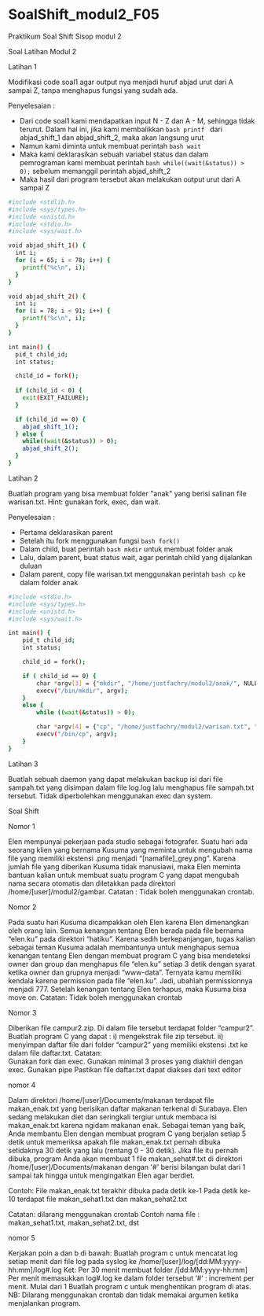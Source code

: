 # SoalShift_modul2_F05
Praktikum Soal Shift Sisop modul 2

Soal Latihan Modul 2

Latihan 1

Modifikasi code soal1 agar output nya menjadi huruf abjad urut dari A sampai Z, tanpa menghapus fungsi yang sudah ada.

Penyelesaian :
- Dari code soal1 kami mendapatkan input N - Z dan A - M, sehingga tidak terurut. Dalam hal ini, jika kami membalikkan ```bash printf ``` dari abjad_shift_1 dan abjad_shift_2, maka akan langsung urut
- Namun kami diminta untuk membuat perintah ```bash wait```
- Maka kami deklarasikan sebuah variabel status dan dalam pemrograman kami membuat perintah ```bash while((wait(&status)) > 0);``` sebelum memanggil perintah abjad_shift_2
- Maka hasil dari program tersebut akan melakukan output urut dari A sampai Z

```bash
#include <stdlib.h>
#include <sys/types.h>
#include <unistd.h>
#include <stdio.h>
#include <sys/wait.h>

void abjad_shift_1() {
  int i;
  for (i = 65; i < 78; i++) {
    printf("%c\n", i);
  }
}

void abjad_shift_2() {
  int i;
  for (i = 78; i < 91; i++) {
    printf("%c\n", i);
  }
}

int main() {
  pid_t child_id;
  int status;

  child_id = fork();
  
  if (child_id < 0) {
    exit(EXIT_FAILURE);
  }

  if (child_id == 0) {
    abjad_shift_1();
  } else {
    while((wait(&status)) > 0);
    abjad_shift_2();
  }
}

```
Latihan 2

Buatlah program yang bisa membuat folder "anak" yang berisi salinan file warisan.txt.
Hint: gunakan fork, exec, dan wait.

Penyelesaian :
- Pertama deklarasikan parent
- Setelah itu fork menggunakan fungsi ```bash fork()```
- Dalam child, buat perintah ```bash mkdir``` untuk membuat folder anak
- Lalu, dalam parent, buat status wait, agar perintah child yang dijalankan duluan
- Dalam parent, copy file warisan.txt menggunakan perintah ```bash cp``` ke dalam folder anak

```bash
#include <stdio.h>
#include <sys/types.h>
#include <unistd.h>
#include <sys/wait.h>

int main() {
    pid_t child_id;
    int status;

    child_id = fork();

    if ( child_id == 0) {
        char *argv[3] = {"mkdir", "/home/justfachry/modul2/anak/", NULL};
        execv("/bin/mkdir", argv);
    }
    else {
        while ((wait(&status)) > 0);

        char *argv[4] = {"cp", "/home/justfachry/modul2/warisan.txt", "/home/justfachry/modul2/anak/", NULL};
        execv("/bin/cp", argv);
    }
}
```

Latihan 3

Buatlah sebuah daemon yang dapat melakukan backup isi dari file sampah.txt yang disimpan dalam file log.log lalu menghapus file sampah.txt tersebut. Tidak diperbolehkan menggunakan exec dan system.

Soal Shift

Nomor 1

Elen mempunyai pekerjaan pada studio sebagai fotografer. Suatu hari ada seorang klien yang bernama Kusuma yang meminta untuk mengubah nama file yang memiliki ekstensi .png menjadi “[namafile]_grey.png”. Karena jumlah file yang diberikan Kusuma tidak manusiawi, maka Elen meminta bantuan kalian untuk membuat suatu program C yang dapat mengubah nama secara otomatis dan diletakkan pada direktori /home/[user]/modul2/gambar.
Catatan : Tidak boleh menggunakan crontab.

Nomor 2

Pada suatu hari Kusuma dicampakkan oleh Elen karena Elen dimenangkan oleh orang lain. Semua kenangan tentang Elen berada pada file bernama “elen.ku” pada direktori “hatiku”. Karena sedih berkepanjangan, tugas kalian sebagai teman Kusuma adalah membantunya untuk menghapus semua kenangan tentang Elen dengan membuat program C yang bisa mendeteksi owner dan group dan menghapus file “elen.ku” setiap 3 detik dengan syarat ketika owner dan grupnya menjadi “www-data”. Ternyata kamu memiliki kendala karena permission pada file “elen.ku”. Jadi, ubahlah permissionnya menjadi 777. Setelah kenangan tentang Elen terhapus, maka Kusuma bisa move on.
Catatan: Tidak boleh menggunakan crontab

Nomor 3

Diberikan file campur2.zip. Di dalam file tersebut terdapat folder “campur2”. 
Buatlah program C yang dapat :
i)  mengekstrak file zip tersebut.
ii) menyimpan daftar file dari folder “campur2” yang memiliki ekstensi .txt ke dalam file daftar.txt. 
Catatan:  
Gunakan fork dan exec.
Gunakan minimal 3 proses yang diakhiri dengan exec.
Gunakan pipe
Pastikan file daftar.txt dapat diakses dari text editor

nomor 4

Dalam direktori /home/[user]/Documents/makanan terdapat file makan_enak.txt yang berisikan daftar makanan terkenal di Surabaya. Elen sedang melakukan diet dan seringkali tergiur untuk membaca isi makan_enak.txt karena ngidam makanan enak. Sebagai teman yang baik, Anda membantu Elen dengan membuat program C yang berjalan setiap 5 detik untuk memeriksa apakah file makan_enak.txt pernah dibuka setidaknya 30 detik yang lalu (rentang 0 - 30 detik).
Jika file itu pernah dibuka, program Anda akan membuat 1 file makan_sehat#.txt di direktori /home/[user]/Documents/makanan dengan '#' berisi bilangan bulat dari 1 sampai tak hingga untuk mengingatkan Elen agar berdiet.

Contoh:
File makan_enak.txt terakhir dibuka pada detik ke-1
Pada detik ke-10 terdapat file makan_sehat1.txt dan makan_sehat2.txt

Catatan: 
dilarang menggunakan crontab
Contoh nama file : makan_sehat1.txt, makan_sehat2.txt, dst

nomor 5

Kerjakan poin a dan b di bawah:
Buatlah program c untuk mencatat log setiap menit dari file log pada syslog ke /home/[user]/log/[dd:MM:yyyy-hh:mm]/log#.log
Ket:
Per 30 menit membuat folder /[dd:MM:yyyy-hh:mm]
Per menit memasukkan log#.log ke dalam folder tersebut
‘#’ : increment per menit. Mulai dari 1
Buatlah program c untuk menghentikan program di atas.
NB: Dilarang menggunakan crontab dan tidak memakai argumen ketika menjalankan program.

